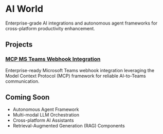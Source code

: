 # AI World

Enterprise-grade AI integrations and autonomous agent frameworks for cross-platform productivity enhancement.

## Projects

### [MCP MS Teams Webhook Integration](./MCP-MS-TEAMS-WEBHOOK)
Enterprise-ready Microsoft Teams webhook integration leveraging the Model Context Protocol (MCP) framework for reliable AI-to-Teams communication.

## Coming Soon

- Autonomous Agent Framework
- Multi-modal LLM Orchestration
- Cross-platform AI Assistants
- Retrieval-Augmented Generation (RAG) Components